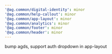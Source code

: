 ```yaml
---
'@ag.common/digital-identity': minor
'@ag.common/help-callout': minor
'@ag.common/app-layout': minor
'@ag.common/analytics': minor
'@ag.common/footer': minor
'@ag.common/header': minor
---
```


bump agds, support auth dropdown in app-layout
